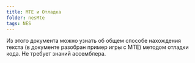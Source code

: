 ```yaml
---
title: MTE и Отладка
folder: nesMte
tags: NES
---
```

Из этого документа можно узнать об общем способе нахождения текста (в документе разобран пример игры с МТЕ) методом отладки кода. Не требует знаний ассемблера.